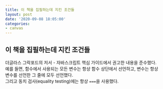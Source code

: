 ```yaml
---
title: 이 책을 집필하는데 지킨 조건들
layout: post
date: '2020-09-08 18:05:00'
categories:
- canvas
---
```


## 이 책을 집필하는데 지킨 조건들

더글라스 그락포드의 저서 - 자바스크립트 핵심 가이드에서 권고한 내용을 준수했다.  
예를 들면, 함수에서 사용되는 모든 변수는 항상 함수 상단에서 선언하고, 
변수는 항상 변수를 선언한 그 줄에 모두 선언했다.  
그리고 동치 검사(equality testing)에는 항상 `===`을 사용했다.